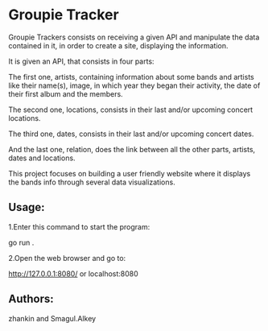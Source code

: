 # Groupie Tracker

Groupie Trackers consists on receiving a given API and manipulate the data contained in it, in order to create a site, displaying the information.

It is given an API, that consists in four parts:

The first one, artists, containing information about some bands and artists like their name(s), image, in which year they began their activity, the date of their first album and the members.

The second one, locations, consists in their last and/or upcoming concert locations.

The third one, dates, consists in their last and/or upcoming concert dates.

And the last one, relation, does the link between all the other parts, artists, dates and locations.

This project focuses on building a user friendly website where it displays the bands info through several data visualizations.

## Usage:
1.Enter this command to start the program:

go run .

2.Open the web browser and go to:

http://127.0.0.1:8080/ or localhost:8080

## Authors:
zhankin and Smagul.Alkey
